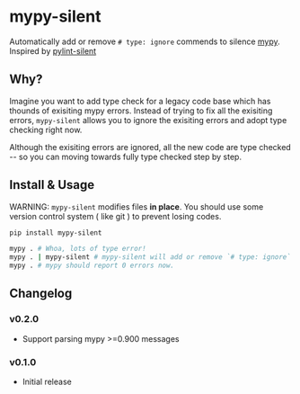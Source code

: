# mypy-silent

Automatically add or remove `# type: ignore` commends to silence [mypy](https://github.com/python/mypy). Inspired by [pylint-silent](https://github.com/udifuchs/pylint-silent/)

## Why?

Imagine you want to add type check for a legacy code base which has thounds of exisiting mypy errors.
Instead of trying to fix all the exisiting errors, `mypy-silent` allows you to ignore the exisiting errors and adopt type checking right now.

Although the exisiting errors are ignored, all the new code are type checked -- so you can moving towards fully type checked step by step.

## Install & Usage
WARNING: `mypy-silent` modifies files **in place**. You should use some version control system ( like git ) to prevent losing codes.
```bash
pip install mypy-silent

mypy . # Whoa, lots of type error!
mypy . | mypy-silent # mypy-silent will add or remove `# type: ignore` commends to your code
mypy . # mypy should report 0 errors now.
```

## Changelog

### v0.2.0

- Support parsing mypy >=0.900 messages

### v0.1.0

- Initial release